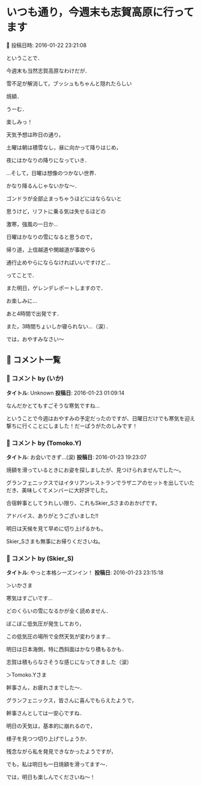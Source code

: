 # いつも通り，今週末も志賀高原に行ってます

📅 投稿日時: 2016-01-22 23:21:08

ということで．


今週末も当然志賀高原なわけだが．


雪不足が解消して，ブッシュもちゃんと隠れたらしい


焼額．


うーむ．


楽しみっ！





天気予想は昨日の通り，


土曜は朝は積雪なし，昼に向かって降りはじめ，


夜にはかなりの降りになっていき．


…そして，日曜は想像のつかない世界．


かなり降るんじゃないかな～．


ゴンドラが全部止まっちゃうほどにはならないと


思うけど，リフトに乗る気は失せるほどの


激寒，強風の一日か…





日曜はかなりの雪になると思うので，


帰り道，上信越道や関越道が事故やら


通行止めやらにならなければいいですけど…





ってことで．


また明日，ゲレンデレポートしますので．


お楽しみに…





あと4時間で出発です．


また，3時間ちょいしか寝られない…（涙）．





では，おやすみなさい～

## 💬 コメント一覧

### 💬 コメント by (いか)
**タイトル**: Unknown
**投稿日**: 2016-01-23 01:09:14

なんだかとてもすごそうな寒気ですね…

ということで今週はおやすみの予定だったのですが、日曜日だけでも寒気を迎え撃ちに行くことにしました！だーぱうがたのしみです！

### 💬 コメント by (Tomoko.Y)
**タイトル**: お会いできず…(涙)
**投稿日**: 2016-01-23 19:23:07

焼額を滑っているときにお姿を探しましたが、見つけられませんでした～。

グランフェニックスではイタリアンレストランでラザニアのセットを出していただき、美味しくてメンバーに大好評でした。

合宿幹事としてうれしい限り、これもSkier_Sさまのおかげです。

アドバイス、ありがとうございました!!



明日は天候を見て早めに切り上げるかも。

Skier_Sさまも無事にお帰りくださいね。

### 💬 コメント by (Skier_S)
**タイトル**: やっと本格シーズンイン！
**投稿日**: 2016-01-23 23:15:18

＞いかさま

寒気はすごいです…

どのくらいの雪になるかが全く読めません．

ぼこぼこ低気圧が発生しており，

この低気圧の場所で全然天気が変わります…

明日は日本海側，特に西斜面はかなり積もるかも．

志賀は積もらなさそうな感じになってきました（涙）



＞Tomoko.Yさま

幹事さん，お疲れさまでした～．

グランフェニックス，皆さんに喜んでもらえたようで，

幹事さんとしては一安心ですね．

明日の天気は，基本的に崩れるので，

様子を見つつ切り上げでしょうか．



残念ながら私を発見できなかったようですが，

でも，私は明日も一日焼額を滑ってます～．

では，明日も楽しんでくださいね～！

